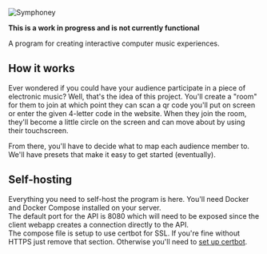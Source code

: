 ![Symphoney](symphoney_small.png)

**This is a work in progress and is not currently functional**

A program for creating interactive computer music experiences.

## How it works

Ever wondered if you could have your audience participate in a piece of electronic music? Well, that's the idea of this project. You'll create a "room" for them to join at which point they can scan a qr code you'll put on screen or enter the given 4-letter code in the website. When they join the room, they'll become a little circle on the screen and can move about by using their touchscreen. 

From there, you'll have to decide what to map each audience member to. We'll have presets that make it easy to get started (eventually).

## Self-hosting

Everything you need to self-host the program is here. You'll need Docker and Docker Compose installed on your server.  
The default port for the API is 8080 which will need to be exposed since the client webapp creates a connection directly to the API.  
The compose file is setup to use certbot for SSL. If you're fine without HTTPS just remove that section. Otherwise you'll need to [set up certbot](https://phoenixnap.com/kb/letsencrypt-docker).

